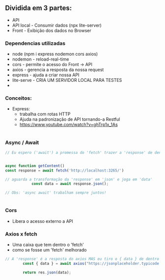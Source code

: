 ## Dividida em 3 partes:

- API
- API local - Consumir dados (npx lite-server)
- Front - Exibição dos dados no Browser

### Dependencias utilizadas

- node (npm i express nodemon cors axios)
- nodemon - reload-real-time
- cors - permite o acesso do Front -> API
- axios - gerencia a resposta da nossa request
- express - ajuda a criar nossa API
- lite-serve - CRIA UM SERVIDOR LOCAL PARA TESTES
- 



### Conceitos:

- Express:
    - trabalha com rotas HTTP
    - Ajuda na padronização de API tornando-a Restful
    - https://www.youtube.com/watch?v=ghTrp1x_1As

#

### Async / Await
```js
// Eu espero ('await') a promessa do 'fetch' trazer a 'response' de dentro do ('db....').


async function getContent()
const response = await fetch('http://localhost:3265/')

// aguarda a transformação da 'response' em 'json' e joga em 'data'
            const data = await response.json();

// Obs: 'async await' trabalham sempre juntos!
```
#
### Cors
- Libera o acesso externo a API

### Axios x fetch
- Uma caixa que tem dentro o 'fetch'
- como se fosse um 'fetch' melhorado

```js
// A 'response' é a resposta do axios MAS eu tiro o { data } de dentro do response
        const { data } = await axios("https://jsonplaceholder.typicode.com/users");

        return res.json(data);  
```